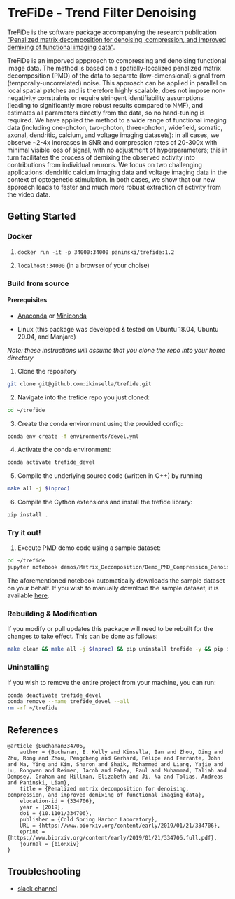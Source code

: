# TreFiDe - Trend Filter Denoising

TreFiDe is the software package accompanying the research publication
["Penalized matrix decomposition for denoising, compression, and improved
demixing of functional imaging data"](https://doi.org/10.1101/334706).

TreFiDe is an imporved appproach to compressing and denoising functional image
data. The method is based on a spatially-localized penalized matrix
decomposition (PMD) of the data to separate (low-dimensional) signal from
(temporally-uncorrelated) noise. This approach can be applied in parallel on
local spatial patches and is therefore highly scalable, does not impose
non-negativity constraints or require stringent identifiability assumptions
(leading to significantly more robust results compared to NMF), and estimates
all parameters directly from the data, so no hand-tuning is required. We have
applied the method to a wide range of functional imaging data (including
one-photon, two-photon, three-photon, widefield, somatic, axonal, dendritic,
calcium, and voltage imaging datasets): in all cases, we observe ~2-4x
increases in SNR and compression rates of 20-300x with minimal visible loss of
signal, with no adjustment of hyperparameters; this in turn facilitates the
process of demixing the observed activity into contributions from individual
neurons. We focus on two challenging applications: dendritic calcium imaging
data and voltage imaging data in the context of optogenetic stimulation. In
both cases, we show that our new approach leads to faster and much more robust
extraction of activity from the video data.

## Getting Started

### Docker

1. `docker run -it -p 34000:34000 paninski/trefide:1.2`

2. `localhost:34000` (in a browser of your choise)

### Build from source

#### Prerequisites

- [Anaconda](https://docs.anaconda.com/anaconda/install/) or
  [Miniconda](https://docs.conda.io/projects/continuumio-conda/en/latest/user-guide/install/)

- Linux (this package was developed & tested on Ubuntu 18.04, Ubuntu 20.04, and Manjaro)

*Note: these instructions will assume that you clone the repo into your home
directory*

1. Clone the repository

```Bash
git clone git@github.com:ikinsella/trefide.git
```

2. Navigate into the trefide repo you just cloned:
```Bash
cd ~/trefide
```

3. Create the conda environment using the provided config:
```Bash
conda env create -f environments/devel.yml
```

4. Activate the conda environment:
```Bash
conda activate trefide_devel
```

5. Compile the underlying source code (written in C++) by running
```Bash
make all -j $(nproc)
```

6. Compile the Cython extensions and install the trefide library:
```Bash
pip install .
```

### Try it out!

1. Execute PMD demo code using a sample dataset:
```Bash
cd ~/trefide
jupyter notebook demos/Matrix_Decomposition/Demo_PMD_Compression_Denoising.ipynb --no-browser --port=34000
```

The aforementioned notebook automatically downloads the sample dataset on your
behalf. If you wish to manually download the sample dataset, it is available
[here](https://drive.google.com/file/d/1v8E61-mKwyGNVPQFrLabsLsjA-l6D21E/view?usp=sharing).

### Rebuilding & Modification
If you modify or pull updates this package will need to be rebuilt for the
changes to take effect. This can be done as follows:

```Bash
make clean && make all -j $(nproc) && pip uninstall trefide -y && pip install .
```

### Uninstalling
If you wish to remove the entire project from your machine, you can run:

```Bash
conda deactivate trefide_devel
conda remove --name trefide_devel --all
rm -rf ~/trefide
```

## References
```
@article {Buchanan334706,
    author = {Buchanan, E. Kelly and Kinsella, Ian and Zhou, Ding and Zhu, Rong and Zhou, Pengcheng and Gerhard, Felipe and Ferrante, John and Ma, Ying and Kim, Sharon and Shaik, Mohammed and Liang, Yajie and Lu, Rongwen and Reimer, Jacob and Fahey, Paul and Muhammad, Taliah and Dempsey, Graham and Hillman, Elizabeth and Ji, Na and Tolias, Andreas and Paninski, Liam},
    title = {Penalized matrix decomposition for denoising, compression, and improved demixing of functional imaging data},
    elocation-id = {334706},
    year = {2019},
    doi = {10.1101/334706},
    publisher = {Cold Spring Harbor Laboratory},
    URL = {https://www.biorxiv.org/content/early/2019/01/21/334706},
    eprint = {https://www.biorxiv.org/content/early/2019/01/21/334706.full.pdf},
    journal = {bioRxiv}
}
```

## Troubleshooting

- [slack channel](https://join.slack.com/t/trefide/shared_invite/enQtMzc5NDM4MDk4OTgxLWE0NjNhZGE5N2VlMTcxNGEwODhkMmFlMjcyYmIzYTdkOGVkYThhNjdkMzEyZmM1NzIzYzc0NTZkYmVjMDY5ZTg)
